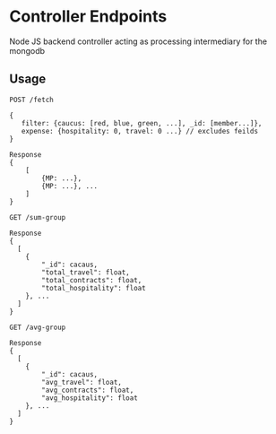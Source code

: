 # Controller Endpoints
Node JS backend controller acting as processing intermediary for the mongodb

## Usage

```
POST /fetch

{
   filter: {caucus: [red, blue, green, ...], _id: [member...]},
   expense: {hospitality: 0, travel: 0 ...} // excludes feilds
}

Response
{
    [
        {MP: ...}, 
        {MP: ...}, ... 
    ]
}
```

```
GET /sum-group

Response
{
  [
    {
        "_id": cacaus,
        "total_travel": float,
        "total_contracts": float,
        "total_hospitality": float
    }, ...
  ]
}
```

```
GET /avg-group

Response
{
  [
    {
        "_id": cacaus,
        "avg_travel": float,
        "avg_contracts": float,
        "avg_hospitality": float
    }, ...
  ]
}
```